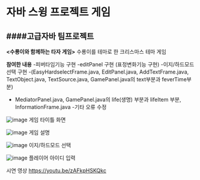 # 자바 스윙 프로젝트 게임 

####고급자바 팀프로젝트
---

**<수룡이와 함께하는 타자 게임>** 
수룡이를 테마로 한 크리스마스 테마 게임

**참여한 내용**
-피버타임기능 구현
-editPanel 구현 (표정변화기능 구현)
-이지/하드모드 선택 구현
-(EasyHardselectFrame.java, EditPanel.java, AddTextFrame.java, TextObject.java, TextSource.java, GamePanel.java의 text부분과 feverTime부분)
- MediatorPanel.java, GamePanel.java의 life(생명) 부분과 lifeItem 부분, InformationFrame.java
-기타 오류 수정





![image](https://github.com/user-attachments/assets/4e4a59cc-a53a-4c99-b29a-4932b2d20c7d)
게임 타이틀 화면 


![image](https://github.com/user-attachments/assets/dc306f47-ce40-4487-840d-e8c052a1fdd1)
게임 설명




![image](https://github.com/user-attachments/assets/3d85b9b8-6bde-4b42-a906-6010aca70f4b)
이지/하드모드 선택



![image](https://github.com/user-attachments/assets/066ba65a-eff8-4879-9e8a-bff00a11850e)
플레이어 아이디 입력




시연 영상 
https://youtu.be/zAFkpHSKQkc





